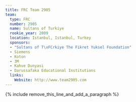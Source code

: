 ```yaml
---
title: FRC Team 2905
team:
  type: FRC
  number: 2905
  name: Sultans of Turkiye
  rookie_year: 2009
  location: Istanbul, Istanbul, Turkey
  sponsors:
  - "Sultans of T\xFCrkiye The Fikret Yuksel Foundation"
  - Siemens
  - Koton
  - 3M
  - Kahve Dunyasi
  - Darussafaka Educational Institutions
  links:
    Website: http://www.team2905.com
---
```


{% include remove_this_line_and_add_a_paragraph %}